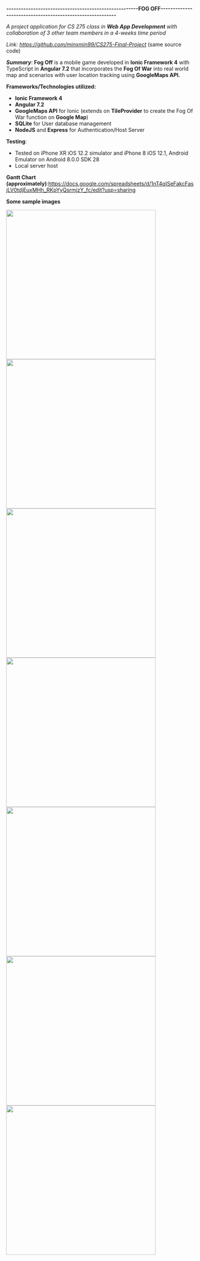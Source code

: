 **------------------------------------------------------FOG OFF----------------------------------------------------------**

*A project application for CS 275 class in **Web App Development** with collaboration of 3 other team members in a 4-weeks time period*

*Link: https://github.com/minxmin99/CS275-Final-Project* (same source code)

***Summary***: **Fog Off** is a mobile game developed in **Ionic Framework 4** with TypeScript in **Angular 7.2** that incorporates the **Fog Of War** into real world map and scenarios with user location tracking using **GoogleMaps API.**

**Frameworks/Technologies utilized:**
- **Ionic Framework 4**
- **Angular 7.2**
- **GoogleMaps API** for Ionic (extends on **TileProvider** to create the Fog Of War function on **Google Map**)
- **SQLite** for User database management
- **NodeJS** and **Express** for Authentication/Host Server


**Testing**: 
- Tested on iPhone XR iOS 12.2 simulator and iPhone 8 iOS 12.1, Android Emulator on Android 8.0.0 SDK 28 
- Local server host

**Gantt Chart (approximately)**:https://docs.google.com/spreadsheets/d/1nT4qISeFakcFasjLV0tdjEuxMHh_RKpYyQsrmjzY_fc/edit?usp=sharing

**Some sample images**

<img width="400" src="./fogoff/fog-off/src/sample/1.png">
<img width="400" src="./fogoff/fog-off/src/sample/2.png">
<img width="400" src="./fogoff/fog-off/src/sample/3.png">
<img width="400" src="./fogoff/fog-off/src/sample/4.png">
<img width="400" src="./fogoff/fog-off/src/sample/5.png">
<img width="400" src="./fogoff/fog-off/src/sample/6.png">
<img width="400" src="./fogoff/fog-off/src/sample/7.png">
